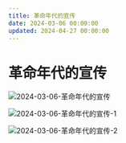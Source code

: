 ```yaml
---
title: 革命年代的宣传
date: 2024-03-06 00:00:00
updated: 2024-04-27 00:00:00
---
```


# 革命年代的宣传
![2024-03-06-革命年代的宣传](assets/2024-03-06-革命年代的宣传.png)

![2024-03-06-革命年代的宣传-1](assets/2024-03-06-革命年代的宣传-1.jpeg)

![2024-03-06-革命年代的宣传-2](assets/2024-03-06-革命年代的宣传-2.jpeg)

